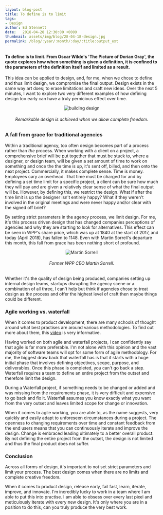 ```yaml
---
layout: blog-post
title: To define is to limit
tags:
- Design
author: Ed Stennett
date:   2018-04-28 12:30:00 +0000
thumbnail: assets/img/blog/28-04-18-design.jpg
permalink: /blog/:year/:month/:day/:title:output_ext
---
```


#### To define is to limit. From Oscar Wilde's 'The Picture of Dorian Gray', the quote explores how when something is given a definition, it is confined to the parameters of the definition itself and limited as a result.

This idea can be applied to design, and, for me, when we chose to define and thus limit design, we compromise the final output. Design exists in the same way art does; to erase limitations and craft new ideas. Over the next 5 minutes, I want to explore two very different examples of how defining design too early can have a truly pernicious effect over time.

<div class="container">
<div class="row">
<div class="col-12"> 
<div align="center">
	<img src="{{ site.baseurl }}/assets/img/blog/28-04-18-design-building.jpg" alt="building design">
	<h6>Remarkable design is achieved when we allow complete freedom.</h6>
</div>
</div>
</div>
</div>

### A fall from grace for traditional agencies

Within a traditional agency, too often design becomes part of a process rather than _the_ process. When working with a client on a project, a comprehensive brief will be put together that must be stuck to, where a designer, or design team, will be given a set amount of time to work on something and once the the time is up, it's sent off, billed, and then onto the next project. Commercially, it makes complete sense. Time is money. Employees cary an overhead. That time must be charged for and by defining a set time limit for a specific project, a client can be sure how much they will pay and are given a relatively clear sense of what the final output will be. However, by defining this, we restrict the design. What if after the time limit is up the designer isn't entirely happy? What if they weren't involved in the original meetings and were never happy and/or clear with the signed off brief?

By setting strict parameters in the agency process, we limit design. For me, it's this process driven design that has changed companies perceptions of agencies and why they are starting to look for alternatives. This effect can be seen in WPP's share price, which was up at 1840 at the start of 2017, and today (April 2018), has fallen to 1148. Even with Martin Sorrell's departure this month, this fall from grace has been nothing short of profound.

<div class="container">
<div class="row">
<div class="col-12"> 
<div align="center">
	<img src="{{ site.baseurl }}/assets/img/blog/28-04-18-martin-sorrell.jpg" alt="Martin Sorrell">
	<h6>Former WPP CEO Martin Sorrell.</h6>
</div>
</div>
</div>
</div>

Whether it's the quality of design being produced, companies setting up internal design teams, startups disrupting the agency scene or a combination of all three, I can't help but think if agencies chose to treat design as _the_ process and offer the highest level of craft then maybe things could be different.

### Agile working vs. waterfall

When it comes to product development, there are many schools of thought around what best practises are around various methodologies. To find out more about them, this [video](https://www.youtube.com/watch?v=_U7Py7W-Qng) is very informative.

Having worked on both agile and waterfall projects, I can confidently say that agile is far more preferable. I'm not alone with this opinion and the vast majority of software teams will opt for some form of agile methodology. For me, the biggest draw back that waterfall has is that it starts with a huge initial phase that involves defining objectives, scope, purpose, and deliverables. Once this phase is completed, you can't go back a step. Waterfall requires a team to define an entire project from the outset and therefore limit the design.

During a Waterfall project, if something needs to be changed or added and was missing from the requirements phase, it is very difficult and expensive to go back and fix it. Waterfall assumes you know exactly what you want from the very outset and leaves limited scope for change or innovation.

When it comes to agile working, you are able to, as the name suggests, very quickly and easily adapt to unforeseen circumstances during a project. The openness to changing requirements over time and constant feedback from the end users means that you can continuously iterate and improve the design. Change is embraced leading ultimately to a better overall product. By not defining the entire project from the outset, the design is not limited and thus the final product does not suffer.

### Conclusion

Across all forms of design, it's important to not set strict parameters and limit your process. The best design comes when there are no limits and complete creative freedom. 

When it comes to product design, release early, fail fast, learn, iterate, improve, and innovate. I'm incredibly lucky to work in a team where I am able to put this into practise. I am able to obsess over every last pixel and meticulously iterate with every new design. It's only where you are in a position to do this, can you truly produce the very best work.